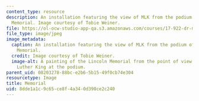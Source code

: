 ```yaml
---
content_type: resource
description: An installation featuring the view of MLK from the podium of the Lincoln
  Memorial. Image courtesy of Tobie Weiner.
file: https://ol-ocw-studio-app-qa.s3.amazonaws.com/courses/17-922-dr-martin-luther-king-jr-iap-design-seminar-january-iap-2013/8dde1a1c9c65ce8f4a340d390ce2c240_MLKspeechnew.jpg
file_type: image/jpeg
image_metadata:
  caption: An installation featuring the view of MLK from the podium of the Lincoln
    Memorial.
  credit: Image courtesy of Tobie Weiner.
  image-alt: A painting of the Lincoln Memorial from the point of view of Dr. Martin
    Luther King at the podium.
parent_uid: 08203278-88bc-e2b6-5b15-49f0cb74e304
resourcetype: Image
title: Memorial
uid: 8dde1a1c-9c65-ce8f-4a34-0d390ce2c240
---
```

